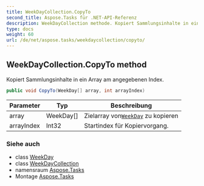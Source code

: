 ```yaml
---
title: WeekDayCollection.CopyTo
second_title: Aspose.Tasks für .NET-API-Referenz
description: WeekDayCollection methode. Kopiert Sammlungsinhalte in ein Array am angegebenen Index.
type: docs
weight: 60
url: /de/net/aspose.tasks/weekdaycollection/copyto/
---
```

## WeekDayCollection.CopyTo method

Kopiert Sammlungsinhalte in ein Array am angegebenen Index.

```csharp
public void CopyTo(WeekDay[] array, int arrayIndex)
```

| Parameter | Typ | Beschreibung |
| --- | --- | --- |
| array | WeekDay[] | Zielarray von[`WeekDay`](../../weekday/) zu kopieren |
| arrayIndex | Int32 | Startindex für Kopiervorgang. |

### Siehe auch

* class [WeekDay](../../weekday/)
* class [WeekDayCollection](../)
* namensraum [Aspose.Tasks](../../weekdaycollection/)
* Montage [Aspose.Tasks](../../../)


